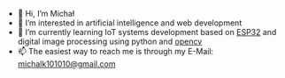 - 👋 Hi, I’m Michał
- 👀 I’m interested in artificial intelligence and web development
- 🌱 I’m currently learning IoT systems development based on [ESP32](https://www.espressif.com/en/products/socs/esp32) and digital image processing using python and [opencv](https://opencv.org/)
- 📫 The easiest way to reach me is through my E-Mail: michalk101010@gmail.com

<!---
ShatterPlayer/ShatterPlayer is a ✨ special ✨ repository because its `README.md` (this file) appears on your GitHub profile.
You can click the Preview link to take a look at your changes.
--->
